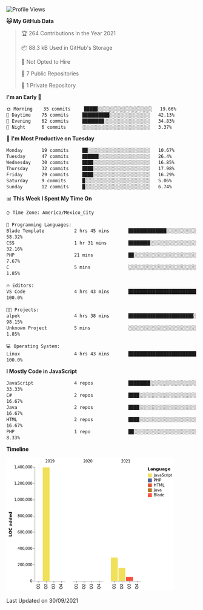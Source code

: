 <!--START_SECTION:waka-->
![Profile Views](http://img.shields.io/badge/Profile%20Views-0-blue)

**🐱 My GitHub Data** 

> 🏆 264 Contributions in the Year 2021
 > 
> 📦 88.3 kB Used in GitHub's Storage 
 > 
> 🚫 Not Opted to Hire
 > 
> 📜 7 Public Repositories 
 > 
> 🔑 1 Private Repository 
 > 
**I'm an Early 🐤** 

```text
🌞 Morning    35 commits     █████░░░░░░░░░░░░░░░░░░░░   19.66% 
🌆 Daytime    75 commits     ██████████░░░░░░░░░░░░░░░   42.13% 
🌃 Evening    62 commits     ████████░░░░░░░░░░░░░░░░░   34.83% 
🌙 Night      6 commits      ░░░░░░░░░░░░░░░░░░░░░░░░░   3.37%

```
📅 **I'm Most Productive on Tuesday** 

```text
Monday       19 commits     ██░░░░░░░░░░░░░░░░░░░░░░░   10.67% 
Tuesday      47 commits     ██████░░░░░░░░░░░░░░░░░░░   26.4% 
Wednesday    30 commits     ████░░░░░░░░░░░░░░░░░░░░░   16.85% 
Thursday     32 commits     ████░░░░░░░░░░░░░░░░░░░░░   17.98% 
Friday       29 commits     ████░░░░░░░░░░░░░░░░░░░░░   16.29% 
Saturday     9 commits      █░░░░░░░░░░░░░░░░░░░░░░░░   5.06% 
Sunday       12 commits     █░░░░░░░░░░░░░░░░░░░░░░░░   6.74%

```


📊 **This Week I Spent My Time On** 

```text
⌚︎ Time Zone: America/Mexico_City

💬 Programming Languages: 
Blade Template           2 hrs 45 mins       ██████████████░░░░░░░░░░░   58.32% 
CSS                      1 hr 31 mins        ████████░░░░░░░░░░░░░░░░░   32.16% 
PHP                      21 mins             ██░░░░░░░░░░░░░░░░░░░░░░░   7.67% 
C                        5 mins              ░░░░░░░░░░░░░░░░░░░░░░░░░   1.85%

🔥 Editors: 
VS Code                  4 hrs 43 mins       █████████████████████████   100.0%

🐱‍💻 Projects: 
alpek                    4 hrs 38 mins       ████████████████████████░   98.15% 
Unknown Project          5 mins              ░░░░░░░░░░░░░░░░░░░░░░░░░   1.85%

💻 Operating System: 
Linux                    4 hrs 43 mins       █████████████████████████   100.0%

```

**I Mostly Code in JavaScript** 

```text
JavaScript               4 repos             ████████░░░░░░░░░░░░░░░░░   33.33% 
C#                       2 repos             ████░░░░░░░░░░░░░░░░░░░░░   16.67% 
Java                     2 repos             ████░░░░░░░░░░░░░░░░░░░░░   16.67% 
HTML                     2 repos             ████░░░░░░░░░░░░░░░░░░░░░   16.67% 
PHP                      1 repo              ██░░░░░░░░░░░░░░░░░░░░░░░   8.33%

```


**Timeline**

![Chart not found](https://raw.githubusercontent.com/JorgeGinez/JorgeGinez/main/charts/bar_graph.png) 


 Last Updated on 30/09/2021
<!--END_SECTION:waka-->
